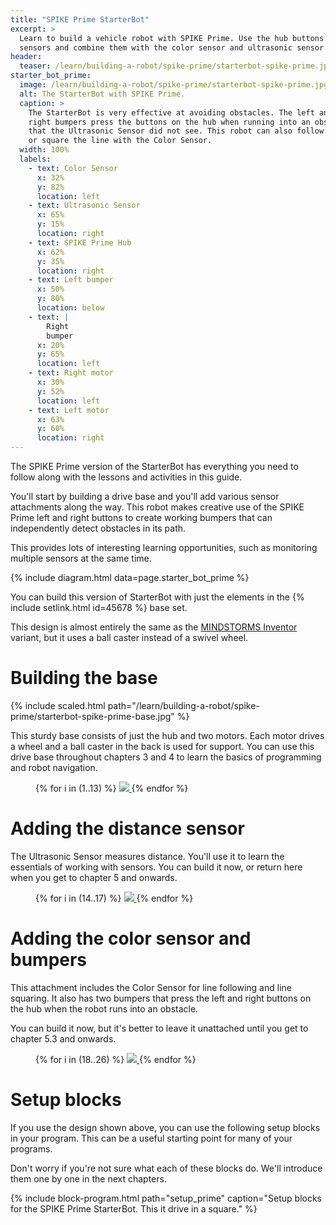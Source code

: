 ```yaml
---
title: "SPIKE Prime StarterBot"
excerpt: >
  Learn to build a vehicle robot with SPIKE Prime. Use the hub buttons as extra
  sensors and combine them with the color sensor and ultrasonic sensor.
header:
  teaser: /learn/building-a-robot/spike-prime/starterbot-spike-prime.jpg
starter_bot_prime:
  image: /learn/building-a-robot/spike-prime/starterbot-spike-prime.jpg
  alt: The StarterBot with SPIKE Prime.
  caption: >
    The StarterBot is very effective at avoiding obstacles. The left and
    right bumpers press the buttons on the hub when running into an obstacle
    that the Ultrasonic Sensor did not see. This robot can also follow lines
    or square the line with the Color Sensor.
  width: 100%
  labels:
    - text: Color Sensor
      x: 32%
      y: 82%
      location: left
    - text: Ultrasonic Sensor
      x: 65%
      y: 15%
      location: right
    - text: SPIKE Prime Hub
      x: 62%
      y: 35%
      location: right
    - text: Left bumper
      x: 50%
      y: 80%
      location: below
    - text: |
        Right
        bumper
      x: 20%
      y: 65%
      location: left
    - text: Right motor
      x: 30%
      y: 52%
      location: left
    - text: Left motor
      x: 63%
      y: 60%
      location: right
---
```


The SPIKE Prime version of the StarterBot has everything you need to
follow along with the lessons and activities in this guide.

You'll start by building a drive base and you'll add various sensor attachments
along the way. This robot makes creative use of the SPIKE Prime left and right
buttons to create working bumpers that can independently detect obstacles in
its path.

This provides lots of interesting learning opportunities, such as monitoring
multiple sensors at the same time.

{% include diagram.html data=page.starter_bot_prime %}

You can build this version of StarterBot with just the elements in the {%
include setlink.html id=45678 %} base set.

This design is almost entirely the same as
the [MINDSTORMS Inventor](/learn/building-a-robot/mindstorms-inventor/) variant,
but it uses a ball caster instead of a swivel wheel.

# Building the base

{% include scaled.html path="/learn/building-a-robot/spike-prime/starterbot-spike-prime-base.jpg" %}

This sturdy base consists of just the hub and two motors. Each motor drives a
wheel and a ball caster in the back is used for support. You can use this drive
base throughout chapters 3 and 4 to learn the basics of programming and robot
navigation.

<figure class="half">
{% for i in (1..13) %}
      <a href="/learn/building-a-robot/spike-prime/starterbot-prime-{{ i | prepend: '0' | slice: -2, 2 }}.png">
          <img src="/learn/building-a-robot/spike-prime/starterbot-prime-thumb-{{ i | prepend: '0' | slice: -2, 2 }}.png">
      </a>
  {% endfor %}
</figure>

# Adding the distance sensor

The Ultrasonic Sensor measures distance. You'll use it to learn the essentials
of working with sensors. You can build it now, or return here when you get to
chapter 5 and onwards.

<figure class="half">
{% for i in (14..17) %}
      <a href="/learn/building-a-robot/spike-prime/starterbot-prime-{{ i | prepend: '0' | slice: -2, 2 }}.png">
          <img src="/learn/building-a-robot/spike-prime/starterbot-prime-thumb-{{ i | prepend: '0' | slice: -2, 2 }}.png">
      </a>
  {% endfor %}
</figure>

# Adding the color sensor and bumpers

This attachment includes the Color Sensor for line following and line squaring.
It also has two bumpers that press the left and right buttons on the hub when
the robot runs into an obstacle.

You can build it now, but it's better to leave it unattached
until you get to chapter 5.3 and onwards.

<figure class="half">
{% for i in (18..26) %}
      <a href="/learn/building-a-robot/spike-prime/starterbot-prime-{{ i | prepend: '0' | slice: -2, 2 }}.png">
          <img src="/learn/building-a-robot/spike-prime/starterbot-prime-thumb-{{ i | prepend: '0' | slice: -2, 2 }}.png">
      </a>
  {% endfor %}
</figure>

# Setup blocks

If you use the design shown above, you can use the following setup blocks in
your program. This can be a useful starting point for many of your programs.

Don't worry if you're not sure what each of these blocks do. We'll introduce
them one by one in the next chapters.

{% include block-program.html
path="setup_prime"
caption="Setup blocks for the SPIKE Prime StarterBot. This it drive in a square."
%}
